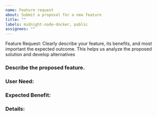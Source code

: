 ```yaml
---
name: Feature request
about: Submit a proposal for a new feature
title: ""
labels: midnight-node-docker, public
assignees: ""
---
```


Feature Request: Clearly describe your feature, its benefits, and most important the expected outcome. This helps us analyze the proposed solution and develop alternatives

### Describe the proposed feature.

### User Need: 
<!-- What user need does this feature address? Include use cases and user stories. -->

### Expected Benefit:
<!--What benefits does this feature provide to users and the platform? -->

### Details: 
<!--Proposed implementation ideas, alternatives considered, dependencies, and any additional information.-->
